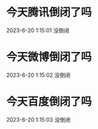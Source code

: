 # 今天腾讯倒闭了吗

2023-6-20 1:15:01 没倒闭

# 今天微博倒闭了吗

2023-6-20 1:15:02 没倒闭

# 今天百度倒闭了吗

2023-6-20 1:15:03 没倒闭

